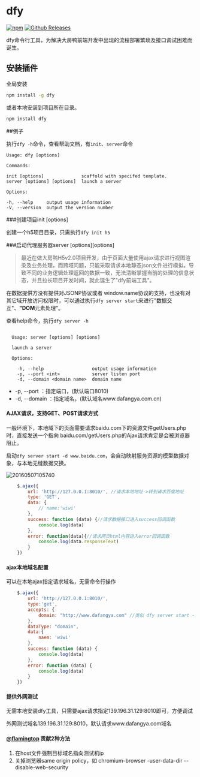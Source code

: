 # dfy

[![npm](https://img.shields.io/npm/v/npm.svg?maxAge=2592000)]() [![Github Releases](https://img.shields.io/github/downloads/atom/atom/latest/total.svg?maxAge=2592000)]()

dfy命令行工具，为解决大房鸭前端开发中出现的流程部署繁琐及接口调试困难而诞生。 

## 安装插件

全局安装

```bash
npm install -g dfy
```

或者本地安装到项目所在目录。

```bash
npm install dfy
```

##例子

执行`dfy -h`命令，查看帮助文档，有`init`、`server`命令

 

    Usage: dfy [options]

    Commands:

    init [options]              scaffold with specifed template.
    server [options] [options]  launch a server
    
    Options:
    
    -h, --help     output usage information
    -V, --version  output the version number



###创建项目init [options]

创建一个h5项目目录，只需执行`dfy init h5`



###启动代理服务器server [options][options]

> 最近在做大房鸭H5v2.0项目开发，由于页面大量使用ajax请求进行视图渲染及业务处理，而跨域问题，只能采取请求本地静态json文件进行模拟。导致不同的业务逻辑处理返回的数据一致，无法清晰掌握当前的处理的信息状态，并且拉长项目开发时间，就此诞生了"dfy前端工具"。

在数据提供方没有提供对JSONP协议或者 window.name协议的支持，也没有对其它域开放访问权限时，可以通过执行`dfy server start`来进行"数据交互"、**"DOM**元素处理"。



查看help命令，执行`dfy server -h`

```

  Usage: server [options] [options]

  launch a server

  Options:

    -h, --help                  output usage information
    -p, --port <int>            server listen port
    -d, --domain <domain name>  domain name
```

* -p, --port <int>：指定端口，(默认端口8010)
* -d, --domain <domain name>：指定域名，(默认域名www.dafangya.com.cn)




#### AJAX请求，支持GET、POST请求方式

一般环境下，本地域下的页面需要请求baidu.com下的资源文件getUsers.php时，直接发送一个指向 baidu.com/getUsers.php的Ajax请求肯定是会被浏览器阻止。

启动`dfy server start -d www.baidu.com`，会自动映射服务资源的模型数据对象，与本地无缝数据交换。

![20160507105740](http://o6sjqwtpl.bkt.clouddn.com/20160509101452.png)

```javascript
	$.ajax({
		url: 'http://127.0.0.1:8010/', //请求本地地址->转到请求百度地址
		type: 'GET',
		data: {
			// name:'wiwi'
		},
		success: function (data) {//请求数据接口进入success回调函数
			console.log(data)
		},
		error: function(data){//请求网页html内容进入error回调函数
			console.log(data.responseText)
		}
	})
```



#### ajax本地域名配置

可以在本地ajax指定请求域名，无需命令行操作

```javascript
	$.ajax({
		url: 'http://127.0.0.1:8010/',
		type:'get',
		accepts: {
    		domain: "http://www.dafangya.com" //类似 dfy server start -d [域名] ;
		},
		dataType: "domain",
		data:{
			naem: 'wiwi'
		},
		success: function (data) {
			console.log(data)
		},
		error: function (data) {
			console.log(data)
		}
	})
```



#### 提供外网测试

无需本地安装dfy工具，只需要ajax请求指定139.196.31.129:8010即可，方便调试

外网测试域名139.196.31.129:8010，默认请求www.dafangya.com域名



#### [@flamingtop](https://github.com/flamingtop) 贡献2种方法

1. 在host文件强制目标域名指向测试机ip
2. 关掉浏览器same origin policy，如 chromium-browser -user-data-dir --disable-web-security


